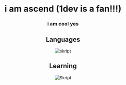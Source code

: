 <div align="center">
  <h1 style="font-weight: bold;">i am ascend (1dev is a fan!!!)</h1>
  <h3>i am cool yes</h3>
  <h2 style="font-weight: bold;">Languages</h2>
  <div>
    <img alt="skript" src="https://img.shields.io/badge/-skript-040a16?style=for-the-badge&logo=skript">
  </div>
  <h2 style="font-weight: bold;">Learning</h2>
  <div>
    <img alt="Skript" src="https://img.shields.io/badge/-skript-040a16?style=for-the-badge&logo=skript">
  </div>
  

